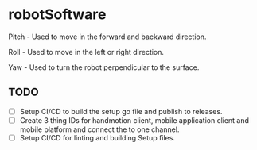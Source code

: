 # robotSoftware

Pitch - Used to move in the forward and backward direction.

Roll - Used to move in the left or right direction.

Yaw - Used to turn the robot perpendicular to the surface.

## TODO

- [ ] Setup CI/CD to build the setup go file and publish to releases.
- [ ] Create 3 thing IDs for handmotion client, mobile application client and mobile platform and connect the to one channel.
- [ ] Setup CI/CD for linting and building Setup files.
